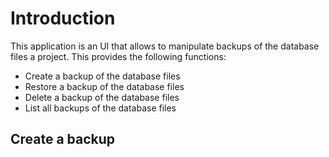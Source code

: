 # Introduction

This application is an UI that allows to manipulate backups of the database files a project.
This provides the following functions:

* Create a backup of the database files
* Restore a backup of the database files
* Delete a backup of the database files
* List all backups of the database files

## Create a backup




